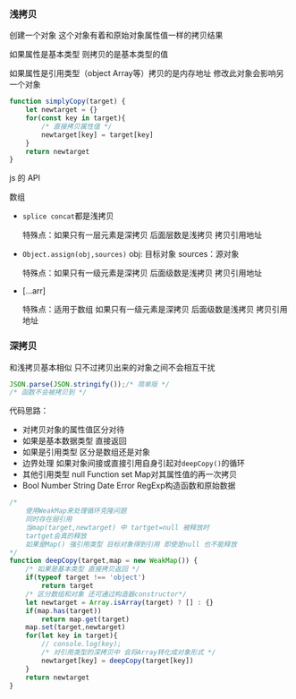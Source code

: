 ### 浅拷贝

创建一个对象 这个对象有着和原始对象属性值一样的拷贝结果

如果属性是基本类型 则拷贝的是基本类型的值

如果属性是引用类型（object Array等）拷贝的是内存地址 修改此对象会影响另一个对象

```javascript
function simplyCopy(target) {  
    let newtarget = {}
    for(const key in target){
        /* 直接拷贝属性值 */
        newtarget[key] = target[key]
    }
    return newtarget
}
```

js 的 API

数组

- `splice concat`都是浅拷贝 

  特殊点：如果只有一层元素是深拷贝 后面层数是浅拷贝 拷贝引用地址

- `Object.assign(obj,sources)`  obj: 目标对象 sources：源对象

  特殊点：如果只有一级元素是深拷贝 后面级数是浅拷贝 拷贝引用地址

- [...arr]

  特殊点：适用于数组 如果只有一级元素是深拷贝 后面级数是浅拷贝 拷贝引用地址

### 深拷贝

和浅拷贝基本相似 只不过拷贝出来的对象之间不会相互干扰 

```javascript
JSON.parse(JSON.stringify());/* 简单版 */
/* 函数不会被拷贝到 */ 
```

代码思路：

- 对拷贝对象的属性值区分对待
- 如果是基本数据类型 直接返回
- 如果是引用类型 区分是数组还是对象
- 边界处理 如果对象间接或直接引用自身引起对`deepCopy()`的循环
- 其他引用类型 null Function set Map对其属性值的再一次拷贝
- Bool Number String Date Error RegExp构造函数和原始数据

```javascript
/* 
    使用WeakMap来处理循环克隆问题
    同时存在弱引用 
    当map(target,newtarget) 中 tartget=null 被释放时 
    tartget会真的释放
    如果是Map() 强引用类型 目标对象得到引用 即使是null 也不能释放
*/
function deepCopy(target,map = new WeakMap()) {  
    /* 如果是基本类型 直接拷贝返回 */
    if(typeof target !== 'object')
        return target
    /* 区分数组和对象 还可通过构造器constructor*/
    let newtarget = Array.isArray(target) ? [] : {}
    if(map.has(target))
        return map.get(target)
    map.set(target,newtarget)
    for(let key in target){
        // console.log(key);
        /* 对引用类型的深拷贝中 会将Array转化成对象形式 */
        newtarget[key] = deepCopy(target[key])
    }
    return newtarget
}
```

